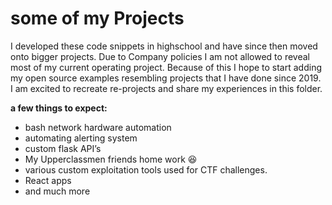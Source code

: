 # some of my Projects 
I developed these code snippets in highschool and have since then moved onto bigger projects. Due to Company policies I am not allowed to reveal most of my current operating project. Because of this I hope to start adding my open source examples resembling projects that I have done since 2019. I am excited to recreate re-projects and share my experiences in this folder.

**a few things to expect:**
- bash network hardware automation
- automating alerting system
- custom flask API’s 
- My Upperclassmen friends home work :laughing:
- various custom exploitation tools used for CTF challenges.
- React apps
- and much more
